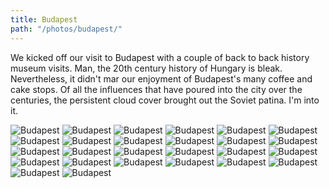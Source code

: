 ```yaml
---
title: Budapest
path: "/photos/budapest/"
---
```


We kicked off our visit to Budapest with a couple of back to back history museum visits. Man, the 20th century history of Hungary is bleak. Nevertheless, it didn't mar our enjoyment of Budapest's many coffee and cake stops. Of all the influences that have poured into the city over the centuries, the persistent cloud cover brought out the Soviet patina. I'm into it.

<img alt="Budapest" src="https://s3.eu-west-2.amazonaws.com/jackwreid/jackwreid/trips/budapest/main.jpg" />
<img alt="Budapest" src="https://s3.eu-west-2.amazonaws.com/jackwreid/jackwreid/trips/budapest/river.jpg" />
<img alt="Budapest" src="https://s3.eu-west-2.amazonaws.com/jackwreid/jackwreid/trips/budapest/boat.jpg" />
<img alt="Budapest" src="https://s3.eu-west-2.amazonaws.com/jackwreid/jackwreid/trips/budapest/parl-5.jpg" />
<img alt="Budapest" src="https://s3.eu-west-2.amazonaws.com/jackwreid/jackwreid/trips/budapest/parl-1.jpg" />
<img alt="Budapest" src="https://s3.eu-west-2.amazonaws.com/jackwreid/jackwreid/trips/budapest/parl-2.jpg" />
<img alt="Budapest" src="https://s3.eu-west-2.amazonaws.com/jackwreid/jackwreid/trips/budapest/parl-3.jpg" />
<img alt="Budapest" src="https://s3.eu-west-2.amazonaws.com/jackwreid/jackwreid/trips/budapest/parl-4.jpg" />
<img alt="Budapest" src="https://s3.eu-west-2.amazonaws.com/jackwreid/jackwreid/trips/budapest/parl-6.jpg" />
<img alt="Budapest" src="https://s3.eu-west-2.amazonaws.com/jackwreid/jackwreid/trips/budapest/glow.jpg" />
<img alt="Budapest" src="https://s3.eu-west-2.amazonaws.com/jackwreid/jackwreid/trips/budapest/soldiers.jpg" />
<img alt="Budapest" src="https://s3.eu-west-2.amazonaws.com/jackwreid/jackwreid/trips/budapest/grunge.jpg" />
<img alt="Budapest" src="https://s3.eu-west-2.amazonaws.com/jackwreid/jackwreid/trips/budapest/czendes.jpg" />
<img alt="Budapest" src="https://s3.eu-west-2.amazonaws.com/jackwreid/jackwreid/trips/budapest/graff.jpg" />
<img alt="Budapest" src="https://s3.eu-west-2.amazonaws.com/jackwreid/jackwreid/trips/budapest/door.jpg" />
<img alt="Budapest" src="https://s3.eu-west-2.amazonaws.com/jackwreid/jackwreid/trips/budapest/keleti.jpg" />
<img alt="Budapest" src="https://s3.eu-west-2.amazonaws.com/jackwreid/jackwreid/trips/budapest/memento-1.jpg" />
<img alt="Budapest" src="https://s3.eu-west-2.amazonaws.com/jackwreid/jackwreid/trips/budapest/memento-2.jpg" />
<img alt="Budapest" src="https://s3.eu-west-2.amazonaws.com/jackwreid/jackwreid/trips/budapest/statue.jpg" />
<img alt="Budapest" src="https://s3.eu-west-2.amazonaws.com/jackwreid/jackwreid/trips/budapest/zoo-3.jpg" />
<img alt="Budapest" src="https://s3.eu-west-2.amazonaws.com/jackwreid/jackwreid/trips/budapest/subway.jpg" />
<img alt="Budapest" src="https://s3.eu-west-2.amazonaws.com/jackwreid/jackwreid/trips/budapest/syna.jpg" />
<img alt="Budapest" src="https://s3.eu-west-2.amazonaws.com/jackwreid/jackwreid/trips/budapest/cafe.jpg" />
<img alt="Budapest" src="https://s3.eu-west-2.amazonaws.com/jackwreid/jackwreid/trips/budapest/antiq.jpg" />
<img alt="Budapest" src="https://s3.eu-west-2.amazonaws.com/jackwreid/jackwreid/trips/budapest/zoo-1.jpg" />
<img alt="Budapest" src="https://s3.eu-west-2.amazonaws.com/jackwreid/jackwreid/trips/budapest/zoo-2.jpg" />

